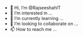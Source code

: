 - 👋 Hi, I’m @RajseeshahIT
- 👀 I’m interested in ...
- 🌱 I’m currently learning ...
- 💞️ I’m looking to collaborate on ...
- 📫 How to reach me ...

<!---
RajseeshahIT/RajseeshahIT is a ✨ special ✨ repository because its `README.md` (this file) appears on your GitHub profile.
You can click the Preview link to take a look at your changes.
--->
